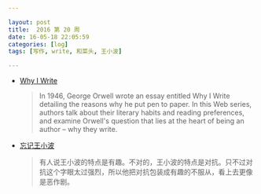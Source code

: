 ```yaml
---

layout: post
title:  2016 第 20 周
date: 16-05-18 22:05:59
categories: [log]
tags: [写作, write, 和菜头, 王小波]

---
```


- [Why I Write](http://www.whyiwrite.net/)

	> In 1946, George Orwell wrote an essay entitled Why I Write detailing the reasons why he put pen to paper. In this Web series, authors talk about their literary habits and reading preferences, and examine Orwell's question that lies at the heart of being an author – why they write.

- [忘记王小波](http://mp.weixin.qq.com/s?__biz=MjM5MjAzODU2MA%3D%3D&idx=1&mid=405211458&scene=0&sn=e4ecf58dfbaa1cdf78b67e840ddec51a)

	> 有人说王小波的特点是有趣。不对的，王小波的特点是对抗。只不过对抗这个字眼太过强烈，所以他把对抗包装成有趣的不服从，看上去更像是恶作剧。